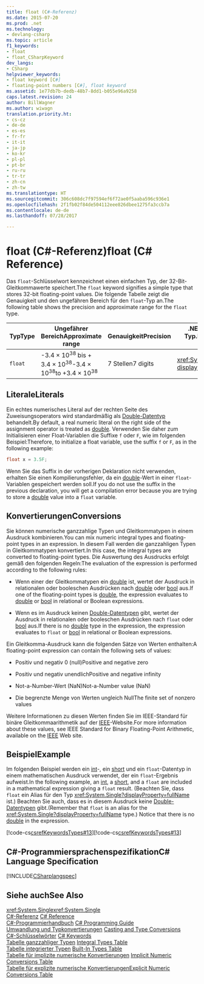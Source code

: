```yaml
---
title: float (C#-Referenz)
ms.date: 2015-07-20
ms.prod: .net
ms.technology:
- devlang-csharp
ms.topic: article
f1_keywords:
- float
- float_CSharpKeyword
dev_langs:
- CSharp
helpviewer_keywords:
- float keyword [C#]
- floating-point numbers [C#], float keyword
ms.assetid: 1e77db7b-dedb-48b7-8dd1-b055e96a9258
caps.latest.revision: 24
author: BillWagner
ms.author: wiwagn
translation.priority.ht:
- cs-cz
- de-de
- es-es
- fr-fr
- it-it
- ja-jp
- ko-kr
- pl-pl
- pt-br
- ru-ru
- tr-tr
- zh-cn
- zh-tw
ms.translationtype: HT
ms.sourcegitcommit: 306c608dc7f97594ef6f72ae0f5aaba596c936e1
ms.openlocfilehash: 2f1fb02f84de504112eee826dbee1275fa3ccb7a
ms.contentlocale: de-de
ms.lasthandoff: 07/28/2017

---
```

# <a name="float-c-reference"></a><span data-ttu-id="88bfd-102">float (C#-Referenz)</span><span class="sxs-lookup"><span data-stu-id="88bfd-102">float (C# Reference)</span></span>
<span data-ttu-id="88bfd-103">Das `float`-Schlüsselwort kennzeichnet einen einfachen Typ, der 32-Bit-Gleitkommawerte speichert.</span><span class="sxs-lookup"><span data-stu-id="88bfd-103">The `float` keyword signifies a simple type that stores 32-bit floating-point values.</span></span> <span data-ttu-id="88bfd-104">Die folgende Tabelle zeigt die Genauigkeit und den ungefähren Bereich für den `float`-Typ an.</span><span class="sxs-lookup"><span data-stu-id="88bfd-104">The following table shows the precision and approximate range for the `float` type.</span></span>  
  
|<span data-ttu-id="88bfd-105">Typ</span><span class="sxs-lookup"><span data-stu-id="88bfd-105">Type</span></span>|<span data-ttu-id="88bfd-106">Ungefährer Bereich</span><span class="sxs-lookup"><span data-stu-id="88bfd-106">Approximate range</span></span>|<span data-ttu-id="88bfd-107">Genauigkeit</span><span class="sxs-lookup"><span data-stu-id="88bfd-107">Precision</span></span>|<span data-ttu-id="88bfd-108">.NET Framework-Typ</span><span class="sxs-lookup"><span data-stu-id="88bfd-108">.NET Framework type</span></span>|  
|----------|-----------------------|---------------|-------------------------|  
|`float`|<span data-ttu-id="88bfd-109">-3.4 × 10<sup>38</sup> bis + 3.4 × 10<sup>38</sup></span><span class="sxs-lookup"><span data-stu-id="88bfd-109">-3.4 × 10<sup>38</sup>to +3.4 × 10<sup>38</sup></span></span>|<span data-ttu-id="88bfd-110">7 Stellen</span><span class="sxs-lookup"><span data-stu-id="88bfd-110">7 digits</span></span>|<xref:System.Single?displayProperty=fullName>|  
  
## <a name="literals"></a><span data-ttu-id="88bfd-111">Literale</span><span class="sxs-lookup"><span data-stu-id="88bfd-111">Literals</span></span>  
 <span data-ttu-id="88bfd-112">Ein echtes numerisches Literal auf der rechten Seite des Zuweisungsoperators wird standardmäßig als [Double-Datentyp](double.md) behandelt.</span><span class="sxs-lookup"><span data-stu-id="88bfd-112">By default, a real numeric literal on the right side of the assignment operator is treated as [double](double.md).</span></span> <span data-ttu-id="88bfd-113">Verwenden Sie daher zum Initialisieren einer Float-Variablen die Suffixe `f` oder `F`, wie im folgenden Beispiel:</span><span class="sxs-lookup"><span data-stu-id="88bfd-113">Therefore, to initialize a float variable, use the suffix `f` or `F`, as in the following example:</span></span>  
  
```csharp
float x = 3.5F;  
```
  
 <span data-ttu-id="88bfd-114">Wenn Sie das Suffix in der vorherigen Deklaration nicht verwenden, erhalten Sie einen Kompilierungsfehler, da ein [double](double.md)-Wert in einer `float`-Variablen gespeichert werden soll.</span><span class="sxs-lookup"><span data-stu-id="88bfd-114">If you do not use the suffix in the previous declaration, you will get a compilation error because you are trying to store a [double](double.md) value into a `float` variable.</span></span>  
  
## <a name="conversions"></a><span data-ttu-id="88bfd-115">Konvertierungen</span><span class="sxs-lookup"><span data-stu-id="88bfd-115">Conversions</span></span>  
 <span data-ttu-id="88bfd-116">Sie können numerische ganzzahlige Typen und Gleitkommatypen in einem Ausdruck kombinieren.</span><span class="sxs-lookup"><span data-stu-id="88bfd-116">You can mix numeric integral types and floating-point types in an expression.</span></span> <span data-ttu-id="88bfd-117">In diesem Fall werden die ganzzahligen Typen in Gleitkommatypen konvertiert.</span><span class="sxs-lookup"><span data-stu-id="88bfd-117">In this case, the integral types are converted to floating-point types.</span></span> <span data-ttu-id="88bfd-118">Die Auswertung des Ausdrucks erfolgt gemäß den folgenden Regeln:</span><span class="sxs-lookup"><span data-stu-id="88bfd-118">The evaluation of the expression is performed according to the following rules:</span></span>  
  
-   <span data-ttu-id="88bfd-119">Wenn einer der Gleitkommatypen ein [double](double.md) ist, wertet der Ausdruck in relationalen oder booleschen Ausdrücken nach [double](double.md) oder [bool](bool.md) aus.</span><span class="sxs-lookup"><span data-stu-id="88bfd-119">If one of the floating-point types is [double](double.md), the expression evaluates to [double](double.md) or [bool](bool.md) in relational or Boolean expressions.</span></span>  
  
-   <span data-ttu-id="88bfd-120">Wenn es im Ausdruck keinen [Double-Datentypen](double.md) gibt, wertet der Ausdruck in relationalen oder booleschen Ausdrücken nach `float` oder [bool](bool.md) aus.</span><span class="sxs-lookup"><span data-stu-id="88bfd-120">If there is no [double](double.md) type in the expression, the expression evaluates to `float` or [bool](bool.md) in relational or Boolean expressions.</span></span>  
  
 <span data-ttu-id="88bfd-121">Ein Gleitkomma-Ausdruck kann die folgenden Sätze von Werten enthalten:</span><span class="sxs-lookup"><span data-stu-id="88bfd-121">A floating-point expression can contain the following sets of values:</span></span>  
  
-   <span data-ttu-id="88bfd-122">Positiv und negativ 0 (null)</span><span class="sxs-lookup"><span data-stu-id="88bfd-122">Positive and negative zero</span></span>  
  
-   <span data-ttu-id="88bfd-123">Positiv und negativ unendlich</span><span class="sxs-lookup"><span data-stu-id="88bfd-123">Positive and negative infinity</span></span>  
  
-   <span data-ttu-id="88bfd-124">Not-a-Number-Wert (NaN)</span><span class="sxs-lookup"><span data-stu-id="88bfd-124">Not-a-Number value (NaN)</span></span>  
  
-   <span data-ttu-id="88bfd-125">Die begrenzte Menge von Werten ungleich Null</span><span class="sxs-lookup"><span data-stu-id="88bfd-125">The finite set of nonzero values</span></span>  
  
 <span data-ttu-id="88bfd-126">Weitere Informationen zu diesen Werten finden Sie im IEEE-Standard für binäre Gleitkommaarithmetik auf der [IEEE](http://go.microsoft.com/fwlink/?LinkId=26269)-Website.</span><span class="sxs-lookup"><span data-stu-id="88bfd-126">For more information about these values, see IEEE Standard for Binary Floating-Point Arithmetic, available on the [IEEE](http://go.microsoft.com/fwlink/?LinkId=26269) Web site.</span></span>  
  
## <a name="example"></a><span data-ttu-id="88bfd-127">Beispiel</span><span class="sxs-lookup"><span data-stu-id="88bfd-127">Example</span></span>  
 <span data-ttu-id="88bfd-128">Im folgenden Beispiel werden ein [int](int.md)-, ein [short](short.md) und ein `float`-Datentyp in einem mathematischen Ausdruck verwendet, der ein `float`-Ergebnis aufweist.</span><span class="sxs-lookup"><span data-stu-id="88bfd-128">In the following example, an [int](int.md), a [short](short.md), and a `float` are included in a mathematical expression giving a `float` result.</span></span> <span data-ttu-id="88bfd-129">(Beachten Sie, dass `float` ein Alias für den Typ <xref:System.Single?displayProperty=fullName> ist.) Beachten Sie auch, dass es in diesem Ausdruck keine [Double-Datentypen](double.md) gibt.</span><span class="sxs-lookup"><span data-stu-id="88bfd-129">(Remember that `float` is an alias for the <xref:System.Single?displayProperty=fullName> type.) Notice that there is no [double](double.md) in the expression.</span></span>  
  
 <span data-ttu-id="88bfd-130">[!code-cs[csrefKeywordsTypes#13](../../../csharp/language-reference/keywords/codesnippet/CSharp/float_1.cs)]</span><span class="sxs-lookup"><span data-stu-id="88bfd-130">[!code-cs[csrefKeywordsTypes#13](../../../csharp/language-reference/keywords/codesnippet/CSharp/float_1.cs)]</span></span>  
  
## <a name="c-language-specification"></a><span data-ttu-id="88bfd-131">C#-Programmiersprachenspezifikation</span><span class="sxs-lookup"><span data-stu-id="88bfd-131">C# Language Specification</span></span>  
 [!INCLUDE[CSharplangspec](~/includes/csharplangspec-md.md)]  
  
## <a name="see-also"></a><span data-ttu-id="88bfd-132">Siehe auch</span><span class="sxs-lookup"><span data-stu-id="88bfd-132">See Also</span></span>  
 <span data-ttu-id="88bfd-133"><xref:System.Single></span><span class="sxs-lookup"><span data-stu-id="88bfd-133"><xref:System.Single></span></span>   
 <span data-ttu-id="88bfd-134">[C#-Referenz](../../../csharp/language-reference/index.md) </span><span class="sxs-lookup"><span data-stu-id="88bfd-134">[C# Reference](../../../csharp/language-reference/index.md) </span></span>  
 <span data-ttu-id="88bfd-135">[C#-Programmierhandbuch](../../../csharp/programming-guide/index.md) </span><span class="sxs-lookup"><span data-stu-id="88bfd-135">[C# Programming Guide](../../../csharp/programming-guide/index.md) </span></span>  
 <span data-ttu-id="88bfd-136">[Umwandlung und Typkonvertierungen](../../../csharp/programming-guide/types/casting-and-type-conversions.md) </span><span class="sxs-lookup"><span data-stu-id="88bfd-136">[Casting and Type Conversions](../../../csharp/programming-guide/types/casting-and-type-conversions.md) </span></span>  
 <span data-ttu-id="88bfd-137">[C#-Schlüsselwörter](index.md) </span><span class="sxs-lookup"><span data-stu-id="88bfd-137">[C# Keywords](index.md) </span></span>  
 <span data-ttu-id="88bfd-138">[Tabelle ganzzahliger Typen](integral-types-table.md) </span><span class="sxs-lookup"><span data-stu-id="88bfd-138">[Integral Types Table](integral-types-table.md) </span></span>  
 <span data-ttu-id="88bfd-139">[Tabelle integrierter Typen](built-in-types-table.md) </span><span class="sxs-lookup"><span data-stu-id="88bfd-139">[Built-In Types Table](built-in-types-table.md) </span></span>  
 <span data-ttu-id="88bfd-140">[Tabelle für implizite numerische Konvertierungen](implicit-numeric-conversions-table.md) </span><span class="sxs-lookup"><span data-stu-id="88bfd-140">[Implicit Numeric Conversions Table](implicit-numeric-conversions-table.md) </span></span>  
 [<span data-ttu-id="88bfd-141">Tabelle für explizite numerische Konvertierungen</span><span class="sxs-lookup"><span data-stu-id="88bfd-141">Explicit Numeric Conversions Table</span></span>](explicit-numeric-conversions-table.md)

